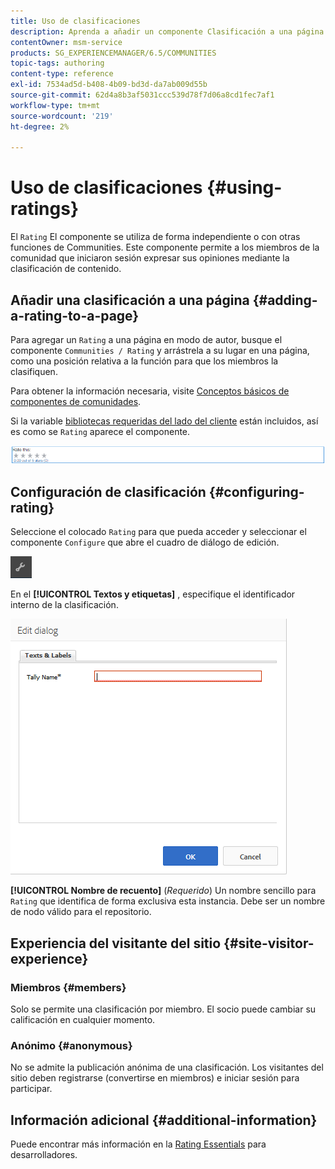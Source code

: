 ```yaml
---
title: Uso de clasificaciones
description: Aprenda a añadir un componente Clasificación a una página que permita a los miembros de la comunidad que han iniciado sesión expresar sus opiniones clasificando el contenido.
contentOwner: msm-service
products: SG_EXPERIENCEMANAGER/6.5/COMMUNITIES
topic-tags: authoring
content-type: reference
exl-id: 7534ad5d-b408-4b09-bd3d-da7ab009d55b
source-git-commit: 62d4a8b3af5031ccc539d78f7d06a8cd1fec7af1
workflow-type: tm+mt
source-wordcount: '219'
ht-degree: 2%

---
```


# Uso de clasificaciones {#using-ratings}

El `Rating` El componente se utiliza de forma independiente o con otras funciones de Communities. Este componente permite a los miembros de la comunidad que iniciaron sesión expresar sus opiniones mediante la clasificación de contenido.

## Añadir una clasificación a una página {#adding-a-rating-to-a-page}

Para agregar un `Rating` a una página en modo de autor, busque el componente `Communities / Rating` y arrástrela a su lugar en una página, como una posición relativa a la función para que los miembros la clasifiquen.

Para obtener la información necesaria, visite [Conceptos básicos de componentes de comunidades](basics.md).

Si la variable [bibliotecas requeridas del lado del cliente](rating-basics.md#essentials-for-client-side) están incluidos, así es como se `Rating` aparece el componente.

![clasificación](assets/rating.png)

## Configuración de clasificación {#configuring-rating}

Seleccione el colocado `Rating` para que pueda acceder y seleccionar el componente `Configure` que abre el cuadro de diálogo de edición.

![configure-new](assets/configure-new.png)

En el **[!UICONTROL Textos y etiquetas]** , especifique el identificador interno de la clasificación.

![tallyname](assets/tallyname.png)

**[!UICONTROL Nombre de recuento]**
(*Requerido*) Un nombre sencillo para `Rating` que identifica de forma exclusiva esta instancia. Debe ser un nombre de nodo válido para el repositorio.

## Experiencia del visitante del sitio {#site-visitor-experience}

### Miembros {#members}

Solo se permite una clasificación por miembro. El socio puede cambiar su calificación en cualquier momento.

### Anónimo {#anonymous}

No se admite la publicación anónima de una clasificación. Los visitantes del sitio deben registrarse (convertirse en miembros) e iniciar sesión para participar.

## Información adicional {#additional-information}

Puede encontrar más información en la [Rating Essentials](rating-basics.md) para desarrolladores.
